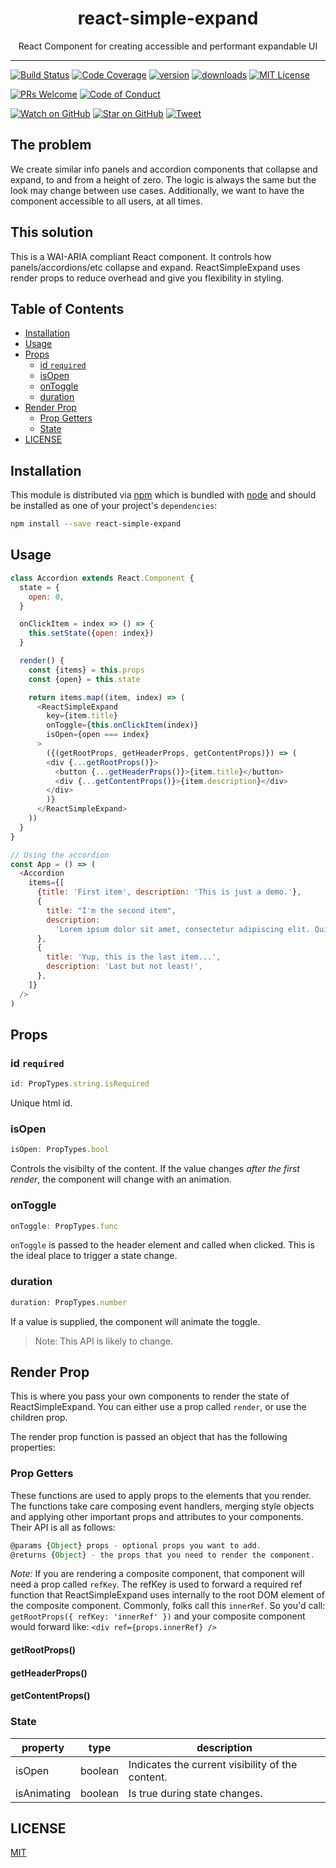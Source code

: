 <div align="center">
<h1>react-simple-expand</h1>

<p>React Component for creating accessible and performant expandable UI</p>
</div>

<hr />

[![Build Status][build-badge]][build]
[![Code Coverage][coverage-badge]][coverage]
[![version][version-badge]][package]
[![downloads][downloads-badge]][npmtrends]
[![MIT License][license-badge]][license]

[![PRs Welcome][prs-badge]][prs]
[![Code of Conduct][coc-badge]][coc]

[![Watch on GitHub][github-watch-badge]][github-watch]
[![Star on GitHub][github-star-badge]][github-star]
[![Tweet][twitter-badge]][twitter]

## The problem

We create similar info panels and accordion components that collapse and expand, to and from a height of zero. The logic is always the same but the look may change between use cases. Additionally, we want to have the component accessible to all users, at all times.

## This solution

This is a WAI-ARIA compliant React component. It controls how panels/accordions/etc collapse and
expand. ReactSimpleExpand uses render props to reduce overhead and give you flexibility in styling.

## Table of Contents

<!-- START doctoc generated TOC please keep comment here to allow auto update -->

<!-- DON'T EDIT THIS SECTION, INSTEAD RE-RUN doctoc TO UPDATE -->

* [Installation](#installation)
* [Usage](#usage)
* [Props](#props)
  * [id `required`](#id-required)
  * [isOpen](#isopen)
  * [onToggle](#ontoggle)
  * [duration](#duration)
* [Render Prop](#render-prop)
  * [Prop Getters](#prop-getters)
  * [State](#state)
* [LICENSE](#license)

<!-- END doctoc generated TOC please keep comment here to allow auto update -->

## Installation

This module is distributed via [npm][npm] which is bundled with [node][node] and
should be installed as one of your project's `dependencies`:

```bash
npm install --save react-simple-expand
```

## Usage

```js
class Accordion extends React.Component {
  state = {
    open: 0,
  }

  onClickItem = index => () => {
    this.setState({open: index})
  }

  render() {
    const {items} = this.props
    const {open} = this.state

    return items.map((item, index) => (
      <ReactSimpleExpand
        key={item.title}
        onToggle={this.onClickItem(index)}
        isOpen={open === index}
      >
        ({(getRootProps, getHeaderProps, getContentProps)}) => (
        <div {...getRootProps()}>
          <button {...getHeaderProps()}>{item.title}</button>
          <div {...getContentProps()}>{item.description}</div>
        </div>
        )}
      </ReactSimpleExpand>
    ))
  }
}

// Using the accordion
const App = () => (
  <Accordion
    items={[
      {title: 'First item', description: 'This is just a demo.'},
      {
        title: "I'm the second item",
        description:
          'Lorem ipsum dolor sit amet, consectetur adipiscing elit. Quisque scelerisque mi sed sapien mollis tempor. Donec ut pretium mi, et mollis dolor. Donec fermentum, augue tristique dapibus facilisis, velit nisi mattis mi, sit amet ultrices arcu libero sed odio. Donec id nisl facilisis, luctus turpis vitae, egestas velit.',
      },
      {
        title: 'Yup, this is the last item...',
        description: 'Last but not least!',
      },
    ]}
  />
)
```

## Props

### id `required`

```js
id: PropTypes.string.isRequired
```

Unique html id.

### isOpen

```js
isOpen: PropTypes.bool
```

Controls the visibilty of the content. If the value changes _after the first render_,
the component will change with an animation.

### onToggle

```js
onToggle: PropTypes.func
```

`onToggle` is passed to the header element and called when clicked. This is the ideal place to
trigger a state change.

### duration

```js
duration: PropTypes.number
```

If a value is supplied, the component will animate the toggle.

> Note: This API is likely to change.

## Render Prop

This is where you pass your own components to render the state of
ReactSimpleExpand. You can either use a prop called `render`, or use the
children prop.

The render prop function is passed an object that has the following properties:

### Prop Getters

These functions are used to apply props to the elements that you render.
The functions take care composing event handlers, merging style objects and
applying other important props and attributes to your components. Their API
is all as follows:

```js
@params {Object} props - optional props you want to add.
@returns {Object} - the props that you need to render the component.
```

_Note:_ If you are rendering a composite component, that component
will need a prop called `refKey`. The refKey is used to forward a
required ref function that ReactSimpleExpand uses internally to
the root DOM element of the composite component. Commonly, folks
call this `innerRef`. So you'd call:
`getRootProps({ refKey: 'innerRef' })` and your composite component
would forward like: `<div ref={props.innerRef} />`

#### getRootProps()

#### getHeaderProps()

#### getContentProps()

### State

| property    | type    | description                                      |
| ----------- | ------- | ------------------------------------------------ |
| isOpen      | boolean | Indicates the current visibility of the content. |
| isAnimating | boolean | Is true during state changes.                    |

## LICENSE

[MIT][license]

[build-badge]: https://img.shields.io/travis/aranja/react-simple-expand.svg?style=flat-square
[build]: https://travis-ci.org/aranja/react-simple-expand
[coc-badge]: https://img.shields.io/badge/code%20of-conduct-ff69b4.svg?style=flat-square
[coc]: https://github.com/aranja/react-simple-expand/blob/master/CODE_OF_CONDUCT.md
[coverage-badge]: https://img.shields.io/codecov/c/github/aranja/react-simple-expand.svg?style=flat-square
[coverage]: https://codecov.io/github/aranja/react-simple-expand
[donate-badge]: https://img.shields.io/badge/$-support-green.svg?style=flat-square
[downloads-badge]: https://img.shields.io/npm/dm/react-simple-expand.svg?style=flat-square
[github-star-badge]: https://img.shields.io/github/stars/aranja/react-simple-expand.svg?style=social
[github-star]: https://github.com/aranja/react-simple-expand/stargazers
[github-watch-badge]: https://img.shields.io/github/watchers/aranja/react-simple-expand.svg?style=social
[github-watch]: https://github.com/aranja/react-simple-expand/watchers
[license-badge]: https://img.shields.io/npm/l/react-simple-expand.svg?style=flat-square
[license]: https://github.com/aranja/react-simple-expand/blob/master/LICENSE
[node]: https://nodejs.org
[npm]: https://www.npmjs.com/
[npmtrends]: http://www.npmtrends.com/react-simple-expand
[package]: https://www.npmjs.com/package/react-simple-expand
[prs-badge]: https://img.shields.io/badge/PRs-welcome-brightgreen.svg?style=flat-square
[prs]: https://github.com/aranja/react-simple-expand/issues
[twitter-badge]: https://img.shields.io/twitter/url/https/github.com/aranja/react-simple-expand.svg?style=social
[twitter]: https://twitter.com/intent/tweet?text=Check%20out%20react-simple-expand%20by%20%40aranjastudio%20https%3A%2F%2Fgithub.com%2Faranja%2Freact-simple-expand%20%F0%9F%91%8D
[version-badge]: https://img.shields.io/npm/v/react-simple-expand.svg?style=flat-square
